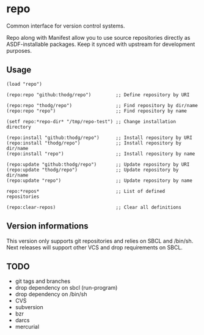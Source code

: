 # repo

Common interface for version control systems.

Repo along with Manifest allow you to use source repositories directly as
ASDF-installable packages. Keep it synced with upstream for development
purposes.

## Usage

``` Common-Lisp
(load "repo")

(repo:repo "github:thodg/repo")         ;; Define repository by URI

(repo:repo "thodg/repo")                ;; Find repository by dir/name
(repo:repo "repo")                      ;; Find repository by name

(setf repo:*repo-dir* "/tmp/repo-test") ;; Change installation directory

(repo:install "github:thodg/repo")      ;; Install repository by URI
(repo:install "thodg/repo")             ;; Install repository by dir/name
(repo:install "repo")                   ;; Install repository by name

(repo:update "github:thodg/repo")       ;; Update repository by URI
(repo:update "thodg/repo")              ;; Update repository by dir/name
(repo:update "repo")                    ;; Update repository by name

repo:*repos*                            ;; List of defined repositories

(repo:clear-repos)                      ;; Clear all definitions
```

## Version informations

This version only supports git repositories and relies on SBCL and /bin/sh.
Next releases will support other VCS and drop requirements on SBCL.

## TODO

*   git tags and branches
*   drop dependency on sbcl (run-program)
*   drop dependency on /bin/sh
*   CVS
*   subversion
*   bzr
*   darcs
*   mercurial
